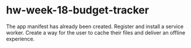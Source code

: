 # hw-week-18-budget-tracker

The app manifest has already been created. Register and install a service worker.
Create a way for the user to cache their files and deliver an offline experience.
